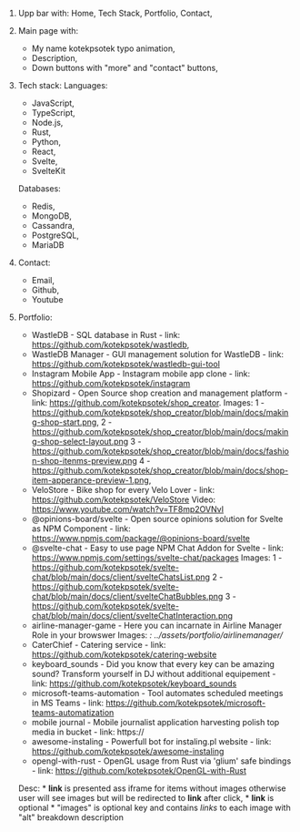 1. Upp bar with: Home, Tech Stack, Portfolio, Contact,
2. Main page with: 
    - My name kotekpsotek typo animation,
    - Description,
    - Down buttons with "more" and "contact" buttons,
3. Tech stack:
    Languages:
    - JavaScript,
    - TypeScript,
    - Node.js,
    - Rust,
    - Python,
    - React,
    - Svelte,
    - SvelteKit

    Databases:
    - Redis,
    - MongoDB,
    - Cassandra,
    - PostgreSQL,
    - MariaDB

1. Contact:
    - Email,
    - Github,
    - Youtube

4. Portfolio:
    - WastleDB - SQL database in Rust - link: https://github.com/kotekpsotek/wastledb,
    - WastleDB Manager - GUI management solution for WastleDB - link: https://github.com/kotekpsotek/wastledb-gui-tool
    - Instagram Mobile App - Instagram mobile app clone - link: https://github.com/kotekpsotek/instagram
    - Shopizard - Open Source shop creation and management platform - link: https://github.com/kotekpsotek/shop_creator. 
    Images: 
    1 - https://github.com/kotekpsotek/shop_creator/blob/main/docs/making-shop-start.png, 2 - https://github.com/kotekpsotek/shop_creator/blob/main/docs/making-shop-select-layout.png
    3 - https://github.com/kotekpsotek/shop_creator/blob/main/docs/fashion-shop-itenms-preview.png
    4 - https://github.com/kotekpsotek/shop_creator/blob/main/docs/shop-item-apperance-preview-1.png,
    - VeloStore - Bike shop for every Velo Lover - link: https://github.com/kotekpsotek/VeloStore
    Video: https://www.youtube.com/watch?v=TF8mp2OVNvI
    - @opinions-board/svelte - Open source opinions solution for Svelte as NPM Component - link: https://www.npmjs.com/package/@opinions-board/svelte
    - @svelte-chat - Easy to use page NPM Chat Addon for Svelte - link: https://www.npmjs.com/settings/svelte-chat/packages
    Images:
    1 - https://github.com/kotekpsotek/svelte-chat/blob/main/docs/client/svelteChatsList.png
    2 - https://github.com/kotekpsotek/svelte-chat/blob/main/docs/client/svelteChatBubbles.png
    3 - https://github.com/kotekpsotek/svelte-chat/blob/main/docs/client/svelteChatInteraction.png
    - airline-manager-game - Here you can incarnate in Airline Manager Role in your browswer
    Images:
    *: ../assets/portfolio/airlinemanager/*
    - CaterChief - Catering service - link: https://github.com/kotekpsotek/catering-website
    - keyboard_sounds - Did you know that every key can be amazing sound? Transform yourself in DJ without additional equipement - link: https://github.com/kotekpsotek/keyboard_sounds
    - microsoft-teams-automation - Tool automates scheduled meetings in MS Teams - link: https://github.com/kotekpsotek/microsoft-teams-automatization
    - mobile journal - Mobile journalist application harvesting polish top media in bucket - link: https://
    - awesome-instaling - Powerfull bot for instaling.pl website - link: https://github.com/kotekpsotek/awesome-instaling
    - opengl-with-rust - OpenGL usage from Rust via 'glium' safe bindings - link: https://github.com/kotekpsotek/OpenGL-with-Rust

    Desc: 
        * **link** is presented ass iframe for items without images otherwise user will see images but will be redirected to **link** after click,
        * **link** is optional
        * "images" is optional key and contains *links* to each image with "alt" breakdown description
